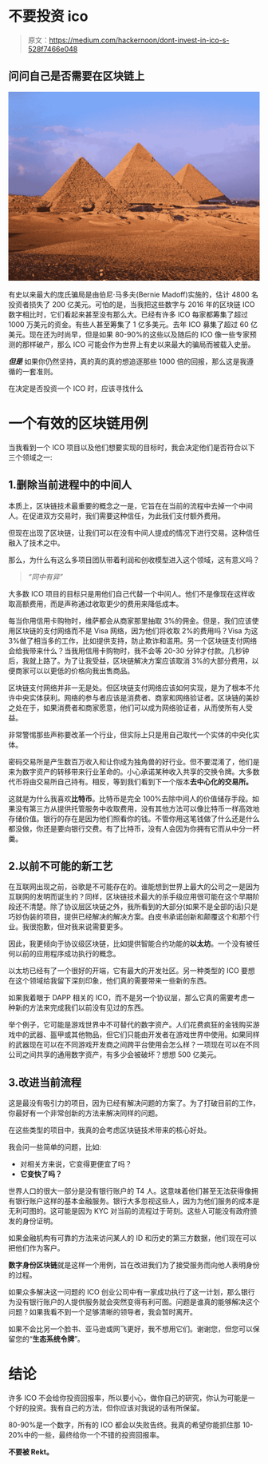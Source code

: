 # 不要投资 ico

> 原文：<https://medium.com/hackernoon/dont-invest-in-ico-s-528f7466e048>

## 问问自己是否需要在区块链上

![](img/7f6193fdb9d26f2b83be85a3669125b0.png)

有史以来最大的庞氏骗局是由伯尼·马多夫(Bernie Madoff)实施的，估计 4800 名投资者损失了 200 亿美元。可怕的是，当我把这些数字与 2016 年的区块链 ICO 数字相比时，它们看起来甚至没有那么大。已经有许多 ICO 每家都筹集了超过 1000 万美元的资金。有些人甚至筹集了 1 亿多美元。去年 ICO 募集了超过 60 亿美元。现在还为时尚早，但是如果 80-90%的这些以及随后的 ICO 像一些专家预测的那样破产，那么 ICO 可能会作为世界上有史以来最大的骗局而被载入史册。

***但是*** 如果你仍然坚持，真的真的真的想追逐那些 1000 倍的回报，那么这是我遵循的一套准则。

在决定是否投资一个 ICO 时，应该寻找什么

# 一个有效的区块链用例

当我看到一个 ICO 项目以及他们想要实现的目标时，我会决定他们是否符合以下三个领域之一:

## 1.删除当前进程中的中间人

本质上，区块链技术最重要的概念之一是，它旨在在当前的流程中去掉一个中间人。在促进双方交易时，我们需要这种信任，为此我们支付额外费用。

但现在出现了区块链，让我们可以在没有中间人提成的情况下进行交易。这种信任融入了技术之中。

那么，为什么有这么多项目团队带着利润和创收模型进入这个领域，这有意义吗？

> *“同中有异”*

大多数 ICO 项目的目标只是用他们自己代替一个中间人。他们不是像现在这样收取高额费用，而是声称通过收取更少的费用来降低成本。

每当你用信用卡购物时，维萨都会从商家那里抽取 3%的佣金。但是，我们应该使用区块链的支付网络而不是 Visa 网络，因为他们将收取 2%的费用吗？Visa 为这 3%做了相当多的工作，比如提供支持，防止欺诈和滥用。另一个区块链支付网络会给我带来什么？当我用信用卡购物时，我不会等 20-30 分钟才付款。几秒钟后，我就上路了。为了让我受益，区块链解决方案应该取消 3%的大部分费用，以便商家可以以更低的价格向我出售商品。

区块链支付网络并非一无是处。但区块链支付网络应该如何实现，是为了根本不允许中央实体获利。网络的参与者应该是消费者、商家和网络验证者。区块链的美妙之处在于，如果消费者和商家愿意，他们可以成为网络验证者，从而使所有人受益。

非常警惕那些声称要改革一个行业，但实际上只是用自己取代一个实体的中央化实体。

密码交易所是产生数百万收入和让你成为独角兽的好行业。但不要混淆了，他们是来为数字资产的转移带来行业革命的。小心承诺某种收入共享的交换令牌。大多数代币将由交易所自己持有。相反，等到我们看到下一个版本**去中心化的交易所。**

这就是为什么我喜欢**比特币**。比特币是完全 100%去除中间人的价值储存手段。如果没有第三方从提供托管服务中收取费用，没有其他方法可以像比特币一样高效地存储价值。银行的存在是因为他们照看你的钱。不管你用这笔钱做了什么还是什么都没做，你还是要向银行交费。有了比特币，没有人会因为你拥有它而从中分一杯羹。

## 2.以前不可能的新工艺

在互联网出现之前，谷歌是不可能存在的。谁能想到世界上最大的公司之一是因为互联网的发明而诞生的？同样，区块链技术最大的杀手级应用很可能在这个早期阶段还不清楚。除了协议层区块链之外，我所看到的大部分(如果不是全部的话)只是巧妙伪装的项目，提供已经解决的解决方案。白皮书承诺创新和颠覆这个和那个行业。我很抱歉，但对我来说需要更多。

因此，我更倾向于协议级区块链，比如提供智能合约功能的**以太坊**。一个没有被任何以前的应用程序成功执行的概念。

以太坊已经有了一个很好的开端，它有最大的开发社区。另一种类型的 ICO 要想在这个领域给我留下深刻印象，他们真的需要带来一些新的东西。

如果我着眼于 DAPP 相关的 ICO，而不是另一个协议层，那么它真的需要考虑一种新的方法来完成我们以前没有见过的东西。

举个例子，它可能是游戏世界中不可替代的数字资产。人们花费疯狂的金钱购买游戏中的武器、盔甲或其他物品，但它们只能由开发者在游戏世界中使用。如果同样的武器现在可以在不同游戏开发商之间跨平台使用会怎么样？一项现在可以在不同公司之间共享的通用数字资产，有多少会被破坏？想想 500 亿美元。

## 3.改进当前流程

这是最没有吸引力的项目，因为已经有解决问题的方案了。为了打破目前的工作，你最好有一个非常创新的方法来解决同样的问题。

在这些类型的项目中，我真的会考虑区块链技术带来的核心好处。

我会问一些简单的问题，比如:

*   对相关方来说，它变得更便宜了吗？
*   **它变快了吗？**

世界人口的很大一部分是没有银行账户的 T4 人。这意味着他们甚至无法获得像拥有银行账户这样的基本金融服务。银行大多忽视这些人，因为为他们服务的成本是无利可图的。这可能是因为 KYC 对当前的流程过于苛刻。这些人可能没有政府颁发的身份证明。

如果金融机构有可靠的方法来访问某人的 ID 和历史的第三方数据，他们现在可以把他们作为客户。

**数字身份区块链**就是这样一个用例，旨在改进我们为了接受服务而向他人表明身份的过程。

如果众多解决这一问题的 ICO 创业公司中有一家成功执行了这一计划，那么银行为没有银行账户的人提供服务就会突然变得有利可图。问题是谁真的能够解决这个问题？如果我看不到一个足够清晰的领导者，我会暂时离开。

如果不会比另一个脸书、亚马逊或网飞更好，我不想用它们。谢谢您，但您可以保留您的“**生态系统令牌**”。

# 结论

许多 ICO 不会给你投资回报率，所以要小心，做你自己的研究，你认为可能是一个好的投资。我有自己的方法，但你应该对我说的话有所保留。

80-90%是一个数字，所有的 ICO 都会以失败告终。我真的希望你能抓住那 10-20%中的一些，最终给你一个不错的投资回报率。

**不要被 Rekt。**